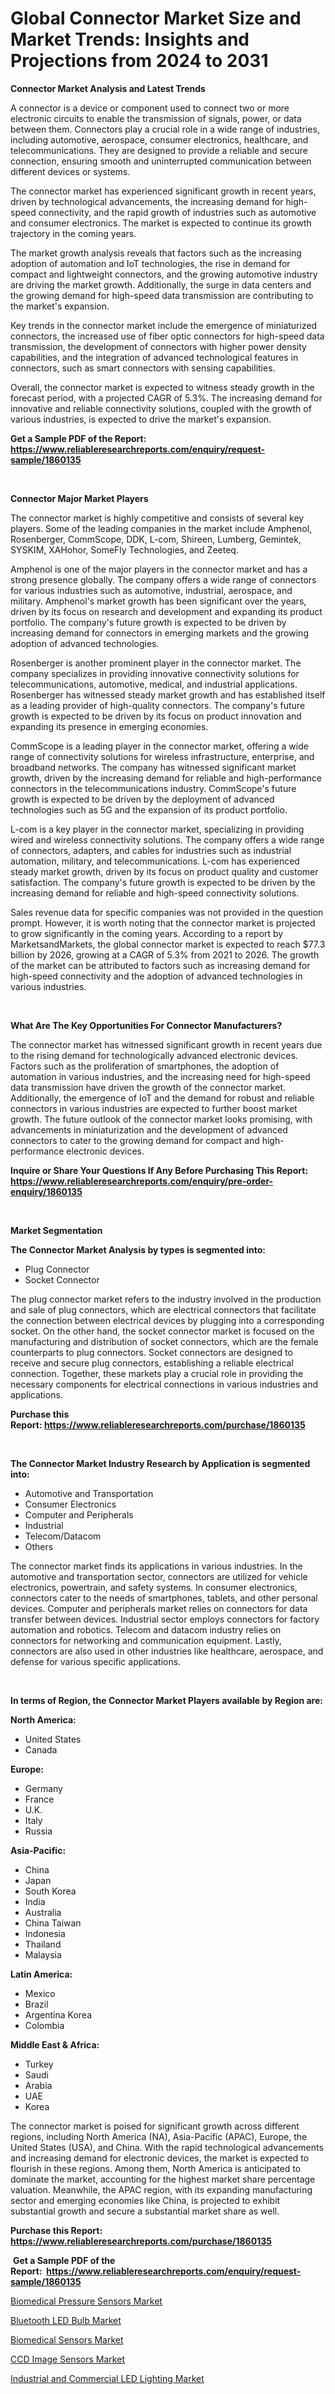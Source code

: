 <p><h1>Global Connector Market Size and Market Trends: Insights and Projections from 2024 to 2031</h1></p><p><strong>Connector Market Analysis and Latest Trends</strong></p>
<p><p>A connector is a device or component used to connect two or more electronic circuits to enable the transmission of signals, power, or data between them. Connectors play a crucial role in a wide range of industries, including automotive, aerospace, consumer electronics, healthcare, and telecommunications. They are designed to provide a reliable and secure connection, ensuring smooth and uninterrupted communication between different devices or systems.</p><p>The connector market has experienced significant growth in recent years, driven by technological advancements, the increasing demand for high-speed connectivity, and the rapid growth of industries such as automotive and consumer electronics. The market is expected to continue its growth trajectory in the coming years.</p><p>The market growth analysis reveals that factors such as the increasing adoption of automation and IoT technologies, the rise in demand for compact and lightweight connectors, and the growing automotive industry are driving the market growth. Additionally, the surge in data centers and the growing demand for high-speed data transmission are contributing to the market's expansion.</p><p>Key trends in the connector market include the emergence of miniaturized connectors, the increased use of fiber optic connectors for high-speed data transmission, the development of connectors with higher power density capabilities, and the integration of advanced technological features in connectors, such as smart connectors with sensing capabilities.</p><p>Overall, the connector market is expected to witness steady growth in the forecast period, with a projected CAGR of 5.3%. The increasing demand for innovative and reliable connectivity solutions, coupled with the growth of various industries, is expected to drive the market's expansion.</p></p>
<p><strong>Get a Sample PDF of the Report:&nbsp; <a href="https://www.reliableresearchreports.com/enquiry/request-sample/1860135">https://www.reliableresearchreports.com/enquiry/request-sample/1860135</a></strong></p>
<p>&nbsp;</p>
<p><strong>Connector Major Market Players</strong></p>
<p><p>The connector market is highly competitive and consists of several key players. Some of the leading companies in the market include Amphenol, Rosenberger, CommScope, DDK, L-com, Shireen, Lumberg, Gemintek, SYSKIM, XAHohor, SomeFly Technologies, and Zeeteq.</p><p>Amphenol is one of the major players in the connector market and has a strong presence globally. The company offers a wide range of connectors for various industries such as automotive, industrial, aerospace, and military. Amphenol's market growth has been significant over the years, driven by its focus on research and development and expanding its product portfolio. The company's future growth is expected to be driven by increasing demand for connectors in emerging markets and the growing adoption of advanced technologies.</p><p>Rosenberger is another prominent player in the connector market. The company specializes in providing innovative connectivity solutions for telecommunications, automotive, medical, and industrial applications. Rosenberger has witnessed steady market growth and has established itself as a leading provider of high-quality connectors. The company's future growth is expected to be driven by its focus on product innovation and expanding its presence in emerging economies.</p><p>CommScope is a leading player in the connector market, offering a wide range of connectivity solutions for wireless infrastructure, enterprise, and broadband networks. The company has witnessed significant market growth, driven by the increasing demand for reliable and high-performance connectors in the telecommunications industry. CommScope's future growth is expected to be driven by the deployment of advanced technologies such as 5G and the expansion of its product portfolio.</p><p>L-com is a key player in the connector market, specializing in providing wired and wireless connectivity solutions. The company offers a wide range of connectors, adapters, and cables for industries such as industrial automation, military, and telecommunications. L-com has experienced steady market growth, driven by its focus on product quality and customer satisfaction. The company's future growth is expected to be driven by the increasing demand for reliable and high-speed connectivity solutions.</p><p>Sales revenue data for specific companies was not provided in the question prompt. However, it is worth noting that the connector market is projected to grow significantly in the coming years. According to a report by MarketsandMarkets, the global connector market is expected to reach $77.3 billion by 2026, growing at a CAGR of 5.3% from 2021 to 2026. The growth of the market can be attributed to factors such as increasing demand for high-speed connectivity and the adoption of advanced technologies in various industries.</p></p>
<p>&nbsp;</p>
<p><strong>What Are The Key Opportunities For Connector Manufacturers?</strong></p>
<p><p>The connector market has witnessed significant growth in recent years due to the rising demand for technologically advanced electronic devices. Factors such as the proliferation of smartphones, the adoption of automation in various industries, and the increasing need for high-speed data transmission have driven the growth of the connector market. Additionally, the emergence of IoT and the demand for robust and reliable connectors in various industries are expected to further boost market growth. The future outlook of the connector market looks promising, with advancements in miniaturization and the development of advanced connectors to cater to the growing demand for compact and high-performance electronic devices.</p></p>
<p><strong>Inquire or Share Your Questions If Any Before Purchasing This Report: <a href="https://www.reliableresearchreports.com/enquiry/pre-order-enquiry/1860135">https://www.reliableresearchreports.com/enquiry/pre-order-enquiry/1860135</a></strong></p>
<p>&nbsp;</p>
<p><strong>Market Segmentation</strong></p>
<p><strong>The Connector Market Analysis by types is segmented into:</strong></p>
<p><ul><li>Plug Connector</li><li>Socket Connector</li></ul></p>
<p><p>The plug connector market refers to the industry involved in the production and sale of plug connectors, which are electrical connectors that facilitate the connection between electrical devices by plugging into a corresponding socket. On the other hand, the socket connector market is focused on the manufacturing and distribution of socket connectors, which are the female counterparts to plug connectors. Socket connectors are designed to receive and secure plug connectors, establishing a reliable electrical connection. Together, these markets play a crucial role in providing the necessary components for electrical connections in various industries and applications.</p></p>
<p><strong>Purchase this Report:&nbsp;<a href="https://www.reliableresearchreports.com/purchase/1860135">https://www.reliableresearchreports.com/purchase/1860135</a></strong></p>
<p>&nbsp;</p>
<p><strong>The Connector Market Industry Research by Application is segmented into:</strong></p>
<p><ul><li>Automotive and Transportation</li><li>Consumer Electronics</li><li>Computer and Peripherals</li><li>Industrial</li><li>Telecom/Datacom</li><li>Others</li></ul></p>
<p><p>The connector market finds its applications in various industries. In the automotive and transportation sector, connectors are utilized for vehicle electronics, powertrain, and safety systems. In consumer electronics, connectors cater to the needs of smartphones, tablets, and other personal devices. Computer and peripherals market relies on connectors for data transfer between devices. Industrial sector employs connectors for factory automation and robotics. Telecom and datacom industry relies on connectors for networking and communication equipment. Lastly, connectors are also used in other industries like healthcare, aerospace, and defense for various specific applications.</p></p>
<p>&nbsp;</p>
<p><strong>In terms of Region, the Connector Market Players available by Region are:</strong></p>
<p>
    <p> <strong> North America: </strong>
        <ul>
            <li>United States</li>
            <li>Canada</li>
        </ul>
        </p> 
    <p> <strong> Europe: </strong>
        <ul>
            <li>Germany</li>
            <li>France</li>
            <li>U.K.</li>
            <li>Italy</li>
            <li>Russia</li>
        </ul>
        </p> 
    <p> <strong> Asia-Pacific: </strong>
        <ul>
            <li>China</li>
            <li>Japan</li>
            <li>South Korea</li>
            <li>India</li>
            <li>Australia</li>
            <li>China Taiwan</li>
            <li>Indonesia</li>
            <li>Thailand</li>
            <li>Malaysia</li>
        </ul>
        </p> 
    <p> <strong> Latin America: </strong>
        <ul>
            <li>Mexico</li>
            <li>Brazil</li>
            <li>Argentina Korea</li>
            <li>Colombia</li>
        </ul>
        </p> 
    <p> <strong> Middle East & Africa: </strong>
        <ul>
            <li>Turkey</li>
            <li>Saudi</li>
            <li>Arabia</li>
            <li>UAE</li>
            <li>Korea</li>
        </ul>
    </p>
    </p>
<p><p>The connector market is poised for significant growth across different regions, including North America (NA), Asia-Pacific (APAC), Europe, the United States (USA), and China. With the rapid technological advancements and increasing demand for electronic devices, the market is expected to flourish in these regions. Among them, North America is anticipated to dominate the market, accounting for the highest market share percentage valuation. Meanwhile, the APAC region, with its expanding manufacturing sector and emerging economies like China, is projected to exhibit substantial growth and secure a substantial market share as well.</p></p>
<p><strong>Purchase this Report: <a href="https://www.reliableresearchreports.com/purchase/1860135">https://www.reliableresearchreports.com/purchase/1860135</a></strong></p>
<p>&nbsp;<strong>Get a Sample PDF of the Report:&nbsp;&nbsp;<a href="https://www.reliableresearchreports.com/enquiry/request-sample/1860135">https://www.reliableresearchreports.com/enquiry/request-sample/1860135</a></strong></p>
<p><strong></strong></p>
<p><p><a href="https://github.com/maliyahmorrow6654/Market-Research-Report-List-2/blob/main/biomedical-pressure-sensors-market.md">Biomedical Pressure Sensors Market</a></p><p><a href="https://github.com/scarol104/Market-Research-Report-List-2/blob/main/bluetooth-led-bulb-market.md">Bluetooth LED Bulb Market</a></p><p><a href="https://github.com/deliacustodio40/Market-Research-Report-List-2/blob/main/biomedical-sensors-market.md">Biomedical Sensors Market</a></p><p><a href="https://github.com/dzharov81/Market-Research-Report-List-2/blob/main/ccd-image-sensors-market.md">CCD Image Sensors Market</a></p><p><a href="https://github.com/ambrozg/Market-Research-Report-List-2/blob/main/industrial-and-commercial-led-lighting-market.md">Industrial and Commercial LED Lighting Market</a></p></p>